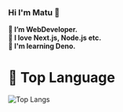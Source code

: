 ### Hi I'm Matu 🚀

**🔭 I’m WebDeveloper.**  
**🌱 I love Next.js, Node.js etc.**  
**👯 I'm learning Deno.**  


# 📕 Top Language
![Top Langs](https://github-readme-stats.vercel.app/api/top-langs/?username=matuc-dev&layout=compact&theme=dark)



